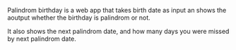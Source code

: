 Palindrom birthday is a web app that takes birth date as input an shows the aoutput whether the birthday is palindrom or not.

It also shows the next palindrom date, and how many days you were missed by next palindrom date.